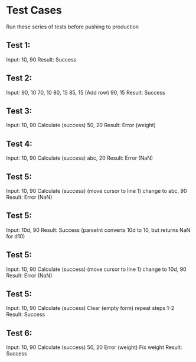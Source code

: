 # Test Cases
Run these series of tests before pushing to production

## Test 1:
Input:
	10, 90
Result:
	Success

## Test 2:
Input:
	90, 10
	70, 10
	80, 15
	85, 15
	(Add row)
	90, 15
Result:
	Success

## Test 3:
Input:
	10, 90
	Calculate (success)
	50, 20
Result:
	Error (weight)

## Test 4:
Input:
	10, 90
	Calculate (success)
	abc, 20
Result:
	Error (NaN)

## Test 5:
Input:
	10, 90
	Calculate (success)
	(move cursor to line 1)
	change to abc, 90
Result:
	Error (NaN)

## Test 5:
Input:
	10d, 90
Result:
	Success (parseInt converts 10d to 10, but returns NaN for d10)

## Test 5:
Input:
	10, 90
	Calculate (success)
	(move cursor to line 1)
	change to 10d, 90
Result:
	Error (NaN)

## Test 5:
Input:
	10, 90
	Calculate (success)
	Clear (empty form)
	repeat steps 1-2
Result:
	Success

## Test 6:
Input:
	10, 90
	Calculate (success)
	50, 20
	Error (weight)
	Fix weight
Result:
	Success

